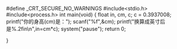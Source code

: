 #define _CRT_SECURE_NO_WARNINGS
#include<stdio.h>
#include<process.h>
int main(void)
{
	float in, cm, c;
	c = 0.3937008;
	printf("你的身高(cm)是：");
	scanf("%f",&cm);
	printf("换算成英寸后是%.2fin\n",in=cm*c);
	system("pause");
	return 0;

}
